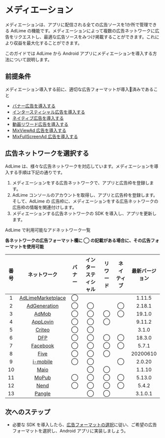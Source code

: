 # メディエーション
メディエーションは、アプリに配信される全ての広告ソースを1か所で管理できる AdLime の機能です。メディエーションによって複数の広告ネットワークに広告をリクエストし、最適な広告ソースをみつけ掲載することができます。これにより収益を最大化することができます。

このガイドでは AdLime から Android アプリにメディエーションを導入する方法について説明します。

##  前提条件

メディエーション導入する前に、適切な広告フォーマットが導入済みであること

- [バナー広告を導入する](./banner.md)
- [インタースティシャル広告を導入する](./Interstitial.md)
- [ネイティブ広告を導入する](./native.md)
- [動画リワード広告を導入する](./rewarded.md)
- [MixViewAd 広告を導入する](./mixviewad.md)
- [MixFullScreenAd 広告を導入する](./mixfullscreenad.md)

## 広告ネットワークを選択する

 AdLime は、様々な広告ネットワークを対応しています。メディエーションを導入する手順は下記の通りです。

 1. メディエーションをする広告ネットワークで、アプリと広告枠を登録します。
 2. AdLime コンソールのアカウントを取得し、アプリと広告枠を登録します。そして、AdLime の 広告枠に、メディエーションをする広告ネットワークの広告枠の情報を関連付けします。
 3. メディエーションする広告ネットワークの SDK を導入し、アプリを更新します。


AdLime で利用可能なアドネットワーク一覧

**各ネットワークの広告フォーマット欄に ◯ の記載がある場合に、その広告フォーマットを使用可能**

| 番号 | ネットワーク                            | バナー  | インタースティシャル | リワード | ネイティブ | 最新バージョン | 
|:---:| :--------------------------------------: | :----: | :----------: | :------: | :----: |:-------------: |
| 1   | [AdLimeMarketplace](./mediation_marketplace.md)| ◯|              |          |        | 1.11.5         |
| 2   | [AdGeneration](./mediation_adgeneration.md)| ◯    | ◯            |          | ◯      | 2.18.1         |
| 3   | [AdMob](./mediation_admob.md)            | ◯      | ◯            | ◯        | ◯      | 19.1.0         |
| 4   | [AppLovin](./mediation_applovin.md)      | ◯      | ◯            | ◯        |        | 9.11.2         |
| 5   | [Criteo](./mediation_criteo.md)          | ◯      | ◯            |          |        | 3.1.0          |
| 6   | [DFP](./mediation_dfp.md)                | ◯      | ◯            | ◯        | ◯      | 18.3.0         |
| 7   | [Facebook](./mediation_facebook.md)      | ◯      | ◯            | ◯        | ◯      | 5.7.1          |
| 8   | [Five](./mediation_five.md)              | ◯      | ◯            | ◯        |        | 20200610       |
| 9   | [i-mobile](./mediation_imobile.md)       | ◯      | ◯            |          | ◯      | 2.0.20         |
| 10  | [Maio](./mediation_maio.md)              |        | ◯            | ◯        |        | 1.1.10         |
| 11  | [MoPub](./mediation_mopub.md)            | ◯      | ◯            | ◯        | ◯      | 5.13.0         |
| 12  | [Nend](./mediation_nend.md)              | ◯      | ◯            | ◯        | ◯      | 5.4.2          |
| 13  | [Pangle](./mediation_pangle.md)          |        | ◯            | ◯        |        | 3.1.0.1        |


## 次へのステップ
- 必要な SDK を導入したら、[広告フォーマットの選択](./adformat.md)に従い、ご希望の広告フォーマットを選択し、Android アプリに実装しましょう。